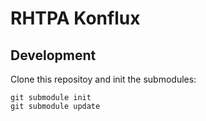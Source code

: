 # RHTPA Konflux

## Development

Clone this repositoy and init the submodules:

```shell
git submodule init
git submodule update
```
